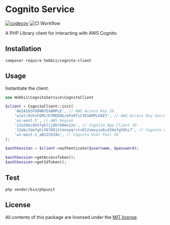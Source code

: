 # Cognito Service
[![codecov](https://codecov.io/gh/hobbii/cognito-client/branch/main/graph/badge.svg?token=6PFWRSU1CN)](https://codecov.io/gh/hobbii/cognito-client)
![CI Workflow](https://github.com/hobbii/cognito-client/actions/workflows/ci.yml/badge.svg?branch=main)

A PHP Library client for interacting with AWS Cognito.

## Installation
```shell
composer require hobbii/cognito-client
```

## Usage
Instantiate the client:
```php
use Hobbii\CognitoService\CognitoClient

$client = CognitoClient::init(
    'AKIAIOSFODNN7EXAMPLE', // AWS Access Key ID
    'wJalrXUtnFEMI/K7MDENG/bPxRfiCYEXAMPLEKEY', // AWS Access Key Secret
    'us-west-1', // AWS Region
    '12a34bcde5fgh7ij8kl90mn12o', // Cognito App Client ID
    '12abc3defghi56789jklmnopqrstu012vwxyzabcd34efg56hi7', // Cognito App Client Secret
    'us-west-1_aB12CD34e', // Cognito User Pool ID
);

$authSession = $client->authenticate($username, $password);

$authSession->getAccessToken();
$authSession->getIdToken();
```

## Test
```shell
php vendor/bin/phpunit
```

## License
All contents of this package are licensed under the [MIT license](LICENSE).
